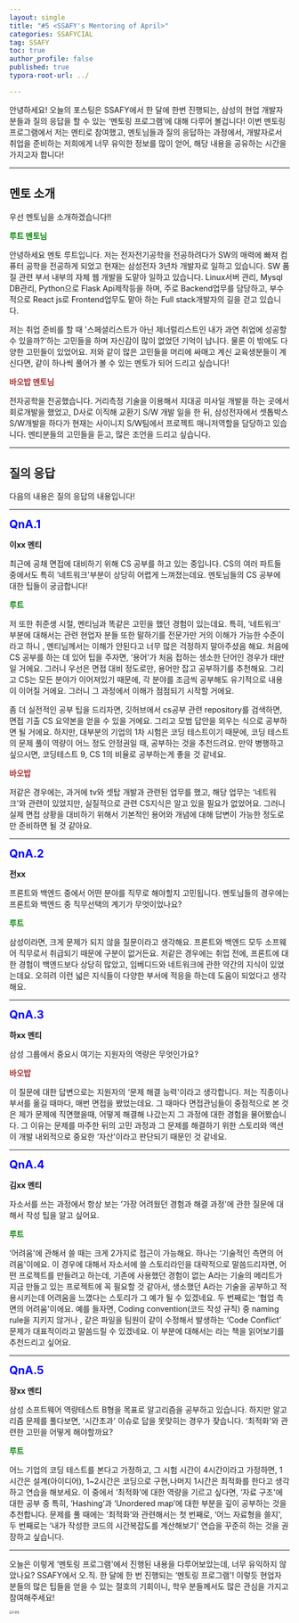 ```yaml
---
layout: single
title: "#5 <SSAFY's Mentoring of April>"
categories: SSAFYCIAL
tag: SSAFY
toc: true
author_profile: false
published: true
typora-root-url: ../

---
```


 안녕하세요! 오늘의 포스팅은 SSAFY에서 한 달에 한번 진행되는, 삼성의 현업 개발자 분들과 질의 응답을 할 수 있는 ‘멘토링 프로그램’에 대해 다루어 볼겁니다! 이번 멘토링 프로그램에서 저는 멘티로 참여했고, 멘토님들과 질의 응답하는 과정에서, 개발자로서 취업을 준비하는 저희에게 너무 유익한 정보를 많이 얻어, 해당 내용을 공유하는 시간을 가지고자 합니다! 

<hr>

## 멘토 소개

우선 멘토님을 소개하겠습니다!!

<span style="color:green;">**루트 멘토님**</span>

 안녕하세요 멘토 루트입니다. 저는 전자전기공학을 전공하려다가 SW의 매력에 빠져 컴퓨터 공학을 전공하게 되었고 현재는 삼성전자 3년차 개발자로 일하고 있습니다. SW 품질 관련 부서 내부의 자체 웹 개발을 도맡아 일하고 있습니다. Linux서버 관리, Mysql DB관리, Python으로 Flask Api제작등을 하며, 주로 Backend업무를 담당하고, 부수적으로 React js로 Frontend업무도 맡아 하는 Full stack개발자의 길을 걷고 있습니다.

저는 취업 준비를 할 때 '스페셜리스트가 아닌 제너럴리스트인 내가 과연 취업에 성공할 수 있을까?'하는 고민들을 하며 자신감이 많이 없었던 기억이 납니다. 물론 이 밖에도 다양한 고민들이 있었어요. 저와 같이 많은 고민들을 머리에 싸매고 계신 교육생분들이 계신다면, 같이 하나씩 풀어가 볼 수 있는 멘토가 되어 드리고 싶습니다!

<span style="color:brown;">**바오밥 멘토님**</span>

 전자공학을 전공했습니다. 거리측정 기술을 이용해서 지대공 미사일 개발을 하는 곳에서 회로개발을 했었고,  D사로 이직해 교환기 S/W 개발 일을 한 뒤,  삼성전자에서 셋톱박스 S/W개발을 하다가 현재는 사이니지 S/W팀에서 프로젝트 매니저역할을 담당하고 있습니다. 멘티분들의 고민들을 듣고, 많은 조언을 드리고 싶습니다.

<hr>

## 질의 응답

다음의 내용은 질의 응답의 내용입니다!

<hr>
<span style="color:blue; font-size:20px; font-weight:bold;">QnA.1</span>

**이xx 멘티**

최근에 공채 면접에 대비하기 위해 CS 공부를 하고 있는 중입니다. CS의 여러 파트들 중에서도 특히 ‘네트워크'부분이 상당히 어렵게 느껴졌는데요. 멘토님들의 CS 공부에 대한 팁들이 궁금합니다!

<span style="color:green;">**루트**</span>

저 또한 취준생 시절, 멘티님과 똑같은 고민을 했던 경험이 있는데요. 특히, ‘네트워크' 부분에 대해서는 관련 현업자 분들 또한 말하기를 전문가만 거의 이해가 가능한 수준이라고 하니 , 멘티님께서는 이해가 안된다고 너무 많은 걱정하지 말아주셨음 해요. 처음에 CS 공부를 하는 데 있어 팁을 주자면, ‘용어'가 처음 접하는 생소한 단어인 경우가 태반일 거에요. 그러니 우선은 면접 대비 정도로만, 용어만 잡고 공부하기를 추천해요. 그리고 CS는 모든 분야가 이어져있기 때문에, 각 분야를 조금씩 공부해도 유기적으로 내용이 이어질 거에요. 그러니 그 과정에서 이해가 점점되기 시작할 거에요. 

 좀 더 실전적인 공부 팁을 드리자면, 깃허브에서 cs공부 관련 repository를 검색하면, 면접 기출 CS 요약본을 얻을 수 있을 거에요. 그리고 모범 답안을 외우는 식으로 공부하면 될 거에요. 하지만, 대부분의 기업의 1차 시험은 코딩 테스트이기 때문에, 코딩 테스트의 문제 풀이 역량이 어느 정도 안정권일 때, 공부하는 것을 추천드려요. 만약 병행하고 싶으시면, 코딩테스트 9, CS 1의 비율로 공부하는게 좋을 것 같네요.

<span style="color:brown;">**바오밥**</span>

저같은 경우에는, 과거에 tv와 셋탑 개발과 관련된 업무를 했고, 해당 업무는 ‘네트워크'와 관련이 있었지만, 실질적으로 관련 CS지식은 알고 있을 필요가 없었어요. 그러니 실제 면접 상황을 대비하기 위해서 기본적인 용어와 개념에 대해 답변이 가능한 정도로만 준비하면 될 것 같아요.

<hr>

<span style="color:blue; font-size:20px; font-weight:bold;">QnA.2</span>

**전xx**

프론트와 백엔드 중에서 어떤 분야를 직무로 해야할지 고민됩니다. 멘토님들의 경우에는 프론트와 백엔드 중 직무선택의 계기가 무엇이었나요?

<span style="color:green;">**루트**</span>

삼성이라면, 크게 문제가 되지 않을 질문이라고 생각해요. 프론트와 백엔드 모두 소프웨어 직무로서 취급되기 때문에 구분이 없거든요. 저같은 경우에는 취업 전에, 프론트에 대한 경험이 백엔드보다 상당히 많았고, 임베디드와 네트워크에 관한 약간의 지식이 있었는데요. 오히려 이런 넓은 지식들이 다양한 부서에 적응을 하는데 도움이 되었다고 생각해요. 

<hr>

<span style="color:blue; font-size:20px; font-weight:bold;">QnA.3</span>

**하xx 멘티**

삼성 그룹에서 중요시 여기는 지원자의 역량은 무엇인가요?

<span style="color:brown;">**바오밥**</span>

이 질문에 대한 답변으로는 지원자의 ‘문제 해결 능력'이라고 생각합니다. 저는 직종이나 부서를 옮길 때마다, 매번 면접을 봤었는데요. 그 때마다 면접관님들이 중점적으로 본 것은 제가 문제에 직면했을때, 어떻게 해결해 나갔는지 그 과정에 대한 경험을 물어봤습니다. 그 이유는 문제를 마주한 뒤의 고민 과정과 그 문제를 해결하기 위한 스토리와 액션이 개발 내외적으로 중요한 ‘자산'이라고 판단되기 때문인 것 같네요. 

<hr>

<span style="color:blue; font-size:20px; font-weight:bold;">QnA.4</span>

**김xx 멘티**

자소서를 쓰는 과정에서 항상 보는 ‘가장 어려웠던 경험과 해결 과정'에 관한 질문에 대해서 작성 팁을 알고 싶어요.

<span style="color:green;">**루트**</span>

‘어려움'에 관해서 쓸 때는 크게 2가지로 접근이 가능해요. 하나는 ‘기술적인 측면의 어려움'이에요. 이 경우에 대해서 자소서에 쓸 스토리라인을 대략적으로 말씀드리자면, 어떤 프로젝트를 만들려고 하는데, 기존에 사용했던 경험이 없는 A라는 기술의 메리트가 지금 만들고 있는 프로젝트에 꼭 필요할 것 같아서, 생소했던 A라는 기술을 공부하고 적용시키는데 어려움을 느꼈다는 스토리가 그 예가 될 수 있겠네요. 두 번째로는 ‘협업 측면의 어려움'이에요. 예를 들자면, Coding convention(코드 작성 규칙) 중 naming rule을 지키지 않거나 , 같은 파일을 팀원이 같이 수정해서 발생하는 ‘Code Conflict’ 문제가 대표적이라고 말씀드릴 수 있겠네요. 이 부분에 대해서는 <Clean Code>라는 책을 읽어보기를 추천드리고 싶어요.

<hr>

<span style="color:blue; font-size:20px; font-weight:bold;">QnA.5</span>

**장xx 멘티**

삼성 소프트웨어 역량테스트 B형을 목표로 알고리즘을 공부하고 있습니다. 하지만 알고리즘 문제를 풀다보면, ‘시간초과' 이슈로 답을 못맞히는 경우가 잦습니다. ‘최적화'와 관련한 고민을 어떻게 해야할까요?

<span style="color:green;">**루트**</span>

어느 기업의 코딩 테스트를 본다고 가정하고, 그 시험 시간이 4시간이라고 가정하면, 1시간은 설계(아이디어), 1~2시간은 코딩으로 구현,나머지 1시간은 최적화를 한다고 생각하고 연습을 해보세요. 이 중에서 ‘최적화’에 대한 역량을 기르고 싶다면, ‘자료 구조'에 대한 공부 중 특히, ‘Hashing’과 ‘Unordered map’에 대한 부분을 깊이 공부하는 것을 추천합니다. 문제를 풀 때에는 ‘최적화’와 관련해서는 첫 번째로, ‘어느 자료형을 쓸지', 두 번째로는 ‘내가 작성한 코드의 시간복잡도를 계산해보기' 연습을 꾸준히 하는 것을 권장하고 싶습니다. 

<hr>

오늘은 이렇게 ‘멘토링 프로그램'에서 진행된 내용을 다루어보았는데, 너무 유익하지 않았나요? SSAFY에서 오.직. 한 달에 한 번 진행되는 ‘멘토링 프로그램'! 이렇듯 현업자 분들의 많은 팁들을 얻을 수 있는 절호의 기회이니, 학우 분들께서도 많은 관심을 가지고 참여해주세요!

<img src="/images/2024-04-17-ssafycial_aut3/6.명함.jpg" alt="6.명함" style="zoom:33%;" />